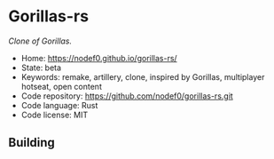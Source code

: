 # Gorillas-rs

_Clone of Gorillas._

- Home: https://nodef0.github.io/gorillas-rs/
- State: beta
- Keywords: remake, artillery, clone, inspired by Gorillas, multiplayer hotseat, open content
- Code repository: https://github.com/nodef0/gorillas-rs.git
- Code language: Rust
- Code license: MIT

## Building
